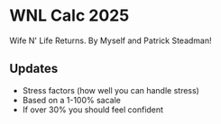 # WNL Calc 2025
Wife N' Life Returns. By Myself and Patrick Steadman! 

## Updates 

* Stress factors (how well you can handle stress)
* Based on a 1-100% sacale
* If over 30% you should feel confident
